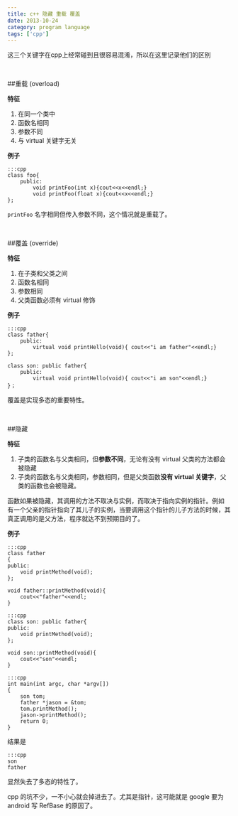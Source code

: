```yaml
---
title: c++ 隐藏 重载 覆盖
date: 2013-10-24
category: program language
tags: ['cpp']
---
```


这三个关键字在cpp上经常碰到且很容易混淆，所以在这里记录他们的区别
<!-- excerpt -->

<br/>

##重载 (overload)

**特征**

1. 在同一个类中
2. 函数名相同
3. 参数不同
4. 与 virtual 关键字无关

**例子**

    :::cpp
    class foo{
        public:
            void printFoo(int x){cout<<x<<endl;}
            void printFoo(float x){cout<<x<<endl;}
    };

`printFoo` 名字相同但传入参数不同，这个情况就是重载了。

<br/>

##覆盖 (override)

**特征**

1. 在子类和父类之间
2. 函数名相同
3. 参数相同
4. 父类函数必须有 virtual 修饰

**例子**

    :::cpp
    class father{
        public: 
            virtual void printHello(void){ cout<<"i am father"<<endl;}
    };

    class son: public father{
        public:
            virtual void printHello(void){ cout<<"i am son"<<endl;}
    }；

覆盖是实现多态的重要特性。

<br/>

##隐藏

**特征**

1. 子类的函数名与父类相同，但**参数不同**，无论有没有 virtual 父类的方法都会被隐藏
2. 子类的函数名与父类相同，参数相同，但是父类函数**没有 virtual 关键字**，父类的函数也会被隐藏。

函数如果被隐藏，其调用的方法不取决与实例，而取决于指向实例的指针。例如 有一个父亲的指针指向了其儿子的实例，当要调用这个指针的儿子方法的时候，其真正调用的是父方法，程序就达不到预期目的了。

**例子**

    :::cpp
    class father
    {
    public:
        void printMethod(void);
    };

    void father::printMethod(void){
        cout<<"father"<<endl;
    }

    :::cpp
    class son: public father{
    public:
        void printMethod(void);
    };

    void son::printMethod(void){
        cout<<"son"<<endl;
    }

    :::cpp
    int main(int argc, char *argv[])
    {
        son tom;
        father *jason = &tom;
        tom.printMethod();
        jason->printMethod();
        return 0;
    }

结果是

    :::cpp
    son
    father

显然失去了多态的特性了。

cpp 的坑不少，一不小心就会掉进去了。尤其是指针，这可能就是 google 要为android 写 RefBase 的原因了。
